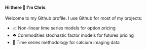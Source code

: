 #### Hi there 👋 I'm Chris
Welcome to my Github profile. I use Github for most of my projects:
- 📈 Non-linear time series models for option pricing
- ☘️ Commodities stochastic factor models for futures pricing
- 🧠 Time series methodology for calcium imaging data

<!--
**tezzachris/tezzachris** is a ✨ _special_ ✨ repository because its `README.md` (this file) appears on your GitHub profile.

- 🔭 I’m currently working on ...
- 🌱 I’m currently learning ...
- 👯 I’m looking to collaborate on ...
- 🤔 I’m looking for help with ...
- 💬 Ask me about ...
- 📫 How to reach me: ...
- 😄 Pronouns: ...
- ⚡ Fun fact: ...
-->
